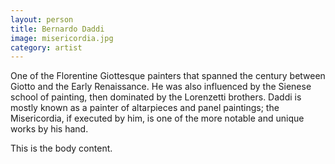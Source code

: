 ```yaml
---
layout: person
title: Bernardo Daddi
image: misericordia.jpg
category: artist
---
```


One of the Florentine Giottesque painters that spanned the century between Giotto and the Early Renaissance. He was also influenced by the Sienese school of painting, then dominated by the Lorenzetti brothers.
Daddi is mostly known as a painter of altarpieces and panel paintings; the Misericordia, if executed by him, is one of the more notable and unique works by his hand.

<!-- read more -->

This is the body content.
